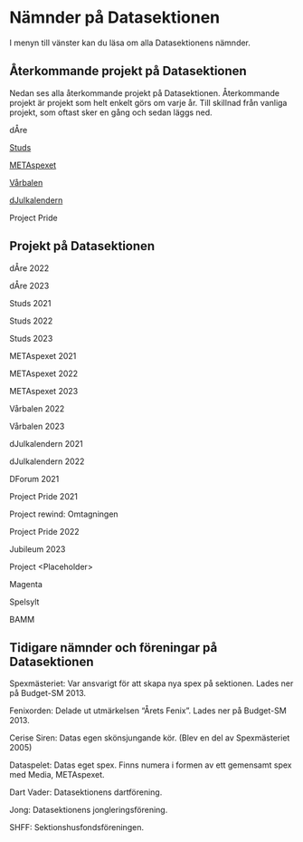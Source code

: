 # Nämnder på Datasektionen

I menyn till vänster kan du läsa om alla Datasektionens nämnder.

## Återkommande projekt på Datasektionen
Nedan ses alla återkommande projekt på Datasektionen. Återkommande projekt är projekt som helt enkelt görs om varje år. Till skillnad från vanliga projekt, som oftast sker en gång och sedan läggs ned.

dÅre

[Studs](https://studieresan.se)

[METAspexet](http://metaspexet.se)

[Vårbalen](https://www.facebook.com/dvarbalen/?fref=tag)

[dJulkalendern](https://djul.datasektionen.se/)

Project Pride

## Projekt på Datasektionen

dÅre 2022

dÅre 2023

Studs 2021

Studs 2022

Studs 2023

METAspexet 2021

METAspexet 2022

METAspexet 2023

Vårbalen 2022

Vårbalen 2023

dJulkalendern 2021

dJulkalendern 2022

DForum 2021

Project Pride 2021

Project rewind: Omtagningen

Project Pride 2022

Jubileum 2023

Project &lt;Placeholder&gt;

Magenta

Spelsylt

BAMM

## Tidigare nämnder och föreningar på Datasektionen

Spexmästeriet: Var ansvarigt för att skapa nya spex på sektionen. Lades ner på Budget-SM 2013.

Fenixorden: Delade ut utmärkelsen “Årets Fenix”. Lades ner på Budget-SM 2013.

Cerise Siren: Datas egen skönsjungande kör. (Blev en del av Spexmästeriet 2005)

Dataspelet: Datas eget spex. Finns numera i formen av ett gemensamt spex med Media, METAspexet.

Dart Vader: Datasektionens dartförening.

Jong: Datasektionens jongleringsförening.

SHFF: Sektionshusfondsföreningen.
